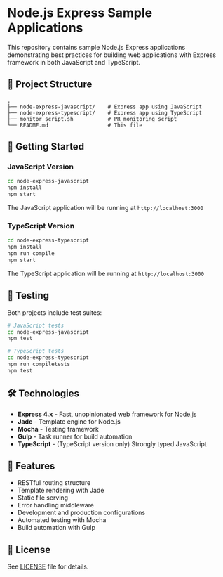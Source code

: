 # Node.js Express Sample Applications

This repository contains sample Node.js Express applications demonstrating best practices for building web applications with Express framework in both JavaScript and TypeScript.

## 📁 Project Structure

```
.
├── node-express-javascript/    # Express app using JavaScript
├── node-express-typescript/    # Express app using TypeScript
├── monitor_script.sh           # PR monitoring script
└── README.md                   # This file
```

## 🚀 Getting Started

### JavaScript Version

```bash
cd node-express-javascript
npm install
npm start
```

The JavaScript application will be running at `http://localhost:3000`

### TypeScript Version

```bash
cd node-express-typescript
npm install
npm run compile
npm start
```

The TypeScript application will be running at `http://localhost:3000`

## 🧪 Testing

Both projects include test suites:

```bash
# JavaScript tests
cd node-express-javascript
npm test

# TypeScript tests
cd node-express-typescript
npm run compiletests
npm test
```

## 🛠️ Technologies

- **Express 4.x** - Fast, unopinionated web framework for Node.js
- **Jade** - Template engine for Node.js
- **Mocha** - Testing framework
- **Gulp** - Task runner for build automation
- **TypeScript** - (TypeScript version only) Strongly typed JavaScript

## 📝 Features

- RESTful routing structure
- Template rendering with Jade
- Static file serving
- Error handling middleware
- Development and production configurations
- Automated testing with Mocha
- Build automation with Gulp

## 📄 License

See [LICENSE](LICENSE) file for details.
